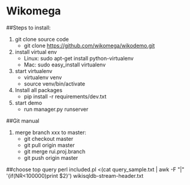 Wikomega
======
##Steps to install:
1. git clone source code
   * git clone https://github.com/wikomega/wikodemo.git
2. install virtual env
   * Linux: sudo apt-get install python-virtualenv
   * Mac: sudo easy_install virtualenv
3. start virtualenv
   * virtualenv venv
   * source venv/bin/activate
4. Install all packages
   * pip install -r requirements/dev.txt
5. start demo
   * run manager.py runserver

##Git manual
1. merge branch xxx to master:
   * git checkout master
   * git pull origin master
   * git merge  rui.proj.branch
   * git push origin master

##choose top query
perl included.pl <(cat query_sample.txt | awk -F "\|" '{if(NR<100000)print $2}') wikisqldb-stream-header.txt 

